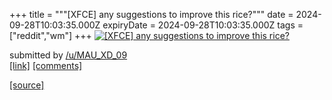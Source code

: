 +++
title = """[XFCE] any suggestions to improve this rice?"""
date = 2024-09-28T10:03:35.000Z
expiryDate = 2024-09-28T10:03:35.000Z
tags = ["reddit","wm"]
+++
[![[XFCE] any suggestions to improve this rice?](https://preview.redd.it/7489i39exird1.jpeg?width=640&crop=smart&auto=webp&s=91b87664c3532709fae4245f56ff0773d46c01bf "[XFCE] any suggestions to improve this rice?")](https://www.reddit.com/r/unixporn/comments/1frb0m6/xfce_any_suggestions_to_improve_this_rice/)

submitted by [/u/MAU\_XD\_09](https://www.reddit.com/user/MAU_XD_09)  
[\[link\]](https://i.redd.it/7489i39exird1.jpeg) [\[comments\]](https://www.reddit.com/r/unixporn/comments/1frb0m6/xfce_any_suggestions_to_improve_this_rice/)

[[source]](https://www.reddit.com/r/unixporn/comments/1frb0m6/xfce_any_suggestions_to_improve_this_rice/)
